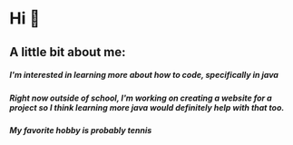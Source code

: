 # Hi :wave:	
## A little bit about me:
##### I'm interested in learning more about how to code, specifically in java
##### Right now outside of school, I'm working on creating a website for a project so I think learning more java would definitely help with that too.
##### My favorite hobby is probably tennis
